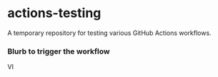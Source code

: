 # actions-testing
 A temporary repository for testing various GitHub Actions workflows.

### Blurb to trigger the workflow
VI
